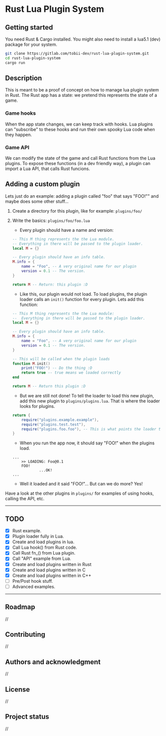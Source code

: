 # Rust Lua Plugin System

## Getting started

You need Rust \& Cargo installed.
You might also need to install a lua5.1 (dev) package for your system.
```bash
git clone https://gitlab.com/tobii-dev/rust-lua-plugin-system.git
cd rust-lua-plugin-system
cargo run
```

## Description
This is meant to be a proof of concept on how to manage lua plugin system in Rust.
The Rust app has a state: we pretend this represents the state of a game.

### Game hooks
When the app state changes, we can keep track with hooks.
Lua plugins can "subscribe" to these hooks and run their own spooky Lua code when they happen.

### Game API
We can modify the state of the game and call Rust functions from the Lua plugins.
To expose these functions (in a dev friendly way), a plugin can import a Lua API, that calls Rust funcions.


## Adding a custom plugin
Lets just do an example: adding a plugin called "foo" that says "FOO!"" and maybe does some other stuff...

1. Create a directory for this plugin, like for example: `plugins/foo/`

1. Write the basics: `plugins/foo/foo.lua`

    * Every plugin should have a name and version:
	```lua
	-- This M thing represents the the Lua module.
	-- Everything in there will be passed to the plugin loader.
	local M = {}
	
	-- Every plugin should have an info table.
	M.info = {
		name = "Foo", -- A very original name for our plugin
		version = 0.1 -- The version.
	}
	
    return M -- Return: this plugin :D
	```

	* Like this, our plugin would not load. To load plugins, the plugin loader calls an `init()` function for every plugin. Lets add this function:
	```lua
	-- This M thing represents the the Lua module:
	--  Everything in there will be passed to the plugin loader.
	local M = {}
	
	-- Every plugin should have an info table.
	M.info = {
		name = "Foo", -- A very original name for our plugin
		version = 0.1 -- The version.
	}
	
	-- This will be called when the plugin loads
	function M.init()
		print("FOO!") -- Do the thing :D
		return true -- true means we loaded correctly
	end

	return M -- Return this plugin :D
	```

	* But we are still not done! To tell the loader to load this new plugin, add this new plugin to `plugins/plugins.lua`. That is where the loader looks for plugins.

	```lua
	return {
		require("plugins.example.example"),
		require("plugins.test.test"),
		require("plugins.foo.foo"), -- This is what points the loader to plugins/foo/foo.lua
	}
	```
	* When you run the app now, it should say "FOO!" when the plugins load.
	```
	...
		>> LOADING: Foo@0.1
		FOO!
				...OK!
	...
	```

	* Well it loaded and it said "FOO!"... But can we do more? Yes!

Have a look at the other plugins in `plugins/` for examples of using hooks, calling the API, etc.

***

## TODO

- [X] Rust example.
- [X] Plugin loader fully in Lua.
- [X] Create and load plugins in lua.
- [X] Call Lua hook() from Rust code.
- [X] Call Rust fn_() from Lua plugin.
- [X] Call "API" example from Lua.
- [X] Create and load plugins written in Rust
- [X] Create and load plugins written in C
- [X] Create and load plugins written in C++
- [ ] Pre/Post hook stuff.
- [ ] Advanced examples.

***

## Roadmap
//

## Contributing
//

## Authors and acknowledgment
//

## License
//

## Project status
//
